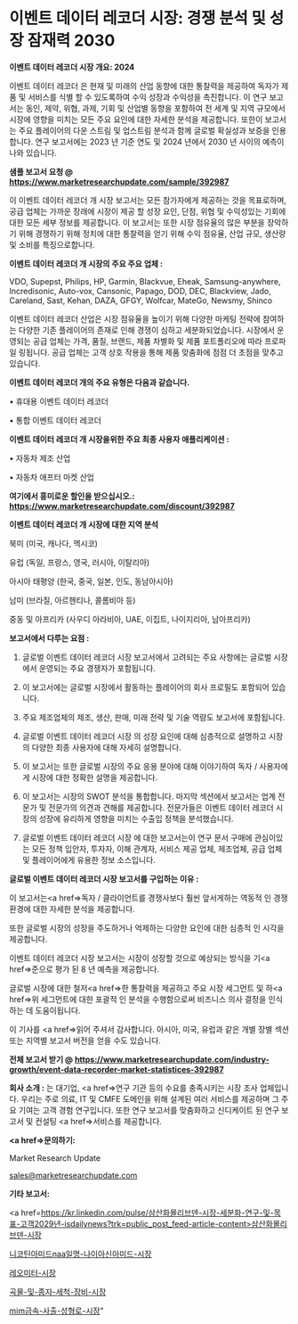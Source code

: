 # 이벤트 데이터 레코더 시장: 경쟁 분석 및 성장 잠재력 2030

<strong>이벤트 데이터 레코더 시장 개요: 2024</strong>

이벤트 데이터 레코더 은 현재 및 미래의 산업 동향에 대한 통찰력을 제공하여 독자가 제품 및 서비스를 식별 할 수 있도록하여 수익 성장과 수익성을 촉진합니다. 이 연구 보고서는 동인, 제약, 위협, 과제, 기회 및 산업별 동향을 포함하여 전 세계 및 지역 규모에서 시장에 영향을 미치는 모든 주요 요인에 대한 자세한 분석을 제공합니다. 또한이 보고서는 주요 플레이어의 다운 스트림 및 업스트림 분석과 함께 글로벌 확실성과 보증을 인용합니다. 연구 보고서에는 2023 년 기준 연도 및 2024 년에서 2030 년 사이의 예측이 나와 있습니다.



<strong>샘플 보고서 요청 @ <a href=https://www.marketresearchupdate.com/sample/392987>https://www.marketresearchupdate.com/sample/392987</a></strong>

이 이벤트 데이터 레코더 개 시장 보고서는 모든 참가자에게 제공하는 것을 목표로하며, 공급 업체는 가까운 장래에 시장이 제공 할 성장 요인, 단점, 위협 및 수익성있는 기회에 대한 모든 세부 정보를 제공합니다. 이 보고서는 또한 시장 점유율의 많은 부분을 장악하기 위해 경쟁하기 위해 정치에 대한 통찰력을 얻기 위해 수익 점유율, 산업 규모, 생산량 및 소비를 특징으로합니다.



<strong>이벤트 데이터 레코더 개 시장의 주요 주요 업체 :</strong>

VDO, Supepst, Philips, HP, Garmin, Blackvue, Eheak, Samsung-anywhere, Incredisonic, Auto-vox, Cansonic, Papago, DOD, DEC, Blackview, Jado, Careland, Sast, Kehan, DAZA, GFGY, Wolfcar, MateGo, Newsmy, Shinco

이벤트 데이터 레코더 산업은 시장 점유율을 높이기 위해 다양한 마케팅 전략에 참여하는 다양한 기존 플레이어의 존재로 인해 경쟁이 심하고 세분화되었습니다. 시장에서 운영되는 공급 업체는 가격, 품질, 브랜드, 제품 차별화 및 제품 포트폴리오에 따라 프로파일 링됩니다. 공급 업체는 고객 상호 작용을 통해 제품 맞춤화에 점점 더 초점을 맞추고 있습니다.



<strong>이벤트 데이터 레코더 개의 주요 유형은 다음과 같습니다.</strong>

• 휴대용 이벤트 데이터 레코더

• 통합 이벤트 데이터 레코더



<strong>이벤트 데이터 레코더 개 시장을위한 주요 최종 사용자 애플리케이션 :</strong>

• 자동차 제조 산업

• 자동차 애프터 마켓 산업



<strong>여기에서 흥미로운 할인을 받으십시오.: <a href=https://www.marketresearchupdate.com/discount/392987>https://www.marketresearchupdate.com/discount/392987</a></strong>



<strong>이벤트 데이터 레코더 개 시장에 대한 지역 분석</strong>

북미 (미국, 캐나다, 멕시코)

유럽 (독일, 프랑스, 영국, 러시아, 이탈리아)

아시아 태평양 (한국, 중국, 일본, 인도, 동남아시아)

남미 (브라질, 아르헨티나, 콜롬비아 등)

중동 및 아프리카 (사우디 아라비아, UAE, 이집트, 나이지리아, 남아프리카)



<strong>보고서에서 다루는 요점 :</strong>

1. 글로벌 이벤트 데이터 레코더 시장 보고서에서 고려되는 주요 사항에는 글로벌 시장에서 운영되는 주요 경쟁자가 포함됩니다.

2. 이 보고서에는 글로벌 시장에서 활동하는 플레이어의 회사 프로필도 포함되어 있습니다.

3. 주요 제조업체의 제조, 생산, 판매, 미래 전략 및 기술 역량도 보고서에 포함됩니다.

4. 글로벌 이벤트 데이터 레코더 시장 의 성장 요인에 대해 심층적으로 설명하고 시장의 다양한 최종 사용자에 대해 자세히 설명합니다.

5. 이 보고서는 또한 글로벌 시장의 주요 응용 분야에 대해 이야기하여 독자 / 사용자에게 시장에 대한 정확한 설명을 제공합니다.

6. 이 보고서는 시장의 SWOT 분석을 통합합니다. 마지막 섹션에서 보고서는 업계 전문가 및 전문가의 의견과 견해를 제공합니다. 전문가들은 이벤트 데이터 레코더 시장의 성장에 유리하게 영향을 미치는 수출입 정책을 분석했습니다.

7. 글로벌 이벤트 데이터 레코더 시장 에 대한 보고서는이 연구 문서 구매에 관심이있는 모든 정책 입안자, 투자자, 이해 관계자, 서비스 제공 업체, 제조업체, 공급 업체 및 플레이어에게 유용한 정보 소스입니다.



<strong>글로벌 이벤트 데이터 레코더 시장 보고서를 구입하는 이유 :</strong>

이 보고서는<a href=>독자 / 클</a>라이언트를 경쟁사보다 훨씬 앞서게하는 역동적 인 경쟁 환경에 대한 자세한 분석을 제공합니다.

또한 글로벌 시장의 성장을 주도하거나 억제하는 다양한 요인에 대한 심층적 인 시각을 제공합니다.

이벤트 데이터 레코더 시장 보고서는 시장이 성장할 것으로 예상되는 방식을 기<a href=>준으로</a> 평가 된 8 년 예측을 제공합니다.

글로벌 시장에 대한 철저<a href=>한 통찰력</a>을 제공하고 주요 시장 세그먼트 및 하<a href=>위 세그</a>먼트에 대한 포괄적 인 분석을 수행함으로써 비즈니스 의사 결정을 인식하는 데 도움이됩니다.

이 기사를 <a href=>읽어 주</a>셔서 감사합니다. 아시아, 미국, 유럽과 같은 개별 장별 섹션 또는 지역별 보고서 버전을 얻을 수도 있습니다.



<strong>전체 보고서 받기 @ <a href=https://www.marketresearchupdate.com/industry-growth/event-data-recorder-market-statistices-392987>https://www.marketresearchupdate.com/industry-growth/event-data-recorder-market-statistices-392987</a></strong>



<strong>회사 소개 :</strong>
는 대기업, <a href=>연구 기</a>관 등의 수요를 충족시키는 시장 조사 업체입니다. 우리는 주로 의료, IT 및 CMFE 도메인을 위해 설계된 여러 서비스를 제공하며 그 주요 기여는 고객 경험 연구입니다. 또한 연구 보고서를 맞춤화하고 신디케이트 된 연구 보고서 및 컨설팅 <a href=>서비</a>스를 제공합니다.



<strong><a href=>문의하기:</a></strong>

Market Research Update

sales@marketresearchupdate.com



<strong>기타 보고서:</strong>

<a href=https://kr.linkedin.com/pulse/삼산화몰리브덴-시장-세분화-연구-및-목표-고객2029년-isdailynews?trk=public_post_feed-article-content>삼산화몰리브덴-시장</a>

<a href=https://www.linkedin.com/pulse/니코틴아미드naa일명-나이아신아미드-시장-동향-및-성장-전망/>니코틴아미드naa일명-나이아신아미드-시장</a>

<a href=https://www.linkedin.com/pulse/레오미터-시장-동향-및-성장-전망-analytics-avenue-adventures-24-ana-glfdf/>레오미터-시장</a>

<a href=https://www.linkedin.com/pulse/곡물-및-종자-세척-장비-시장-진입-전략-위험-평가2029년-market-matrix-musings-analysis-oazzf/>곡물-및-종자-세척-장비-시장</a>

<a href=https://www.linkedin.com/pulse/mim금속-사출-성형로-시장-규모-및-성장-2023-survey-spotlight-pro-24-analysis-lfwrc/>mim금속-사출-성형로-시장</a>"
